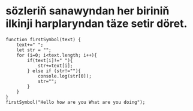 # sözleriň sanawyndan her biriniň ilkinji harplaryndan täze setir döret.
```
function firstSymbol(text) {
    text+=" ";
    let str = "";
    for (i=0; i<text.length; i++){
        if(text[i]!=" "){
            str+=text[i];
        } else if (str!=""){
            console.log(str[0]);    
            str="";        
        }
    }
}
firstSymbol("Hello how are you What are you doing");
```
